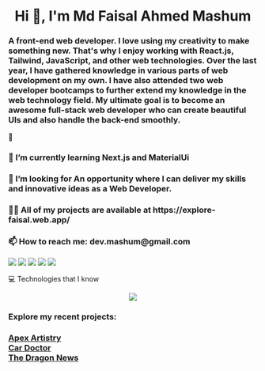 <h1 align="center">Hi 👋, I'm Md Faisal Ahmed Mashum</h1>
<h3>A front-end web developer. I love using my creativity to make something new. That's why I enjoy working with React.js, Tailwind, JavaScript, and other web technologies. Over the last year, I have gathered knowledge in various parts of web development on my own. I have also attended two web developer bootcamps to further extend my knowledge in the web technology field. My ultimate goal is to become an awesome full-stack web developer who can create beautiful UIs and also handle the back-end smoothly.</h3> 🚀

<h3>🌱 I’m currently learning Next.js and MaterialUi</h3>

<h3>🤝 I’m looking for An opportunity where I can deliver my skills and innovative ideas as a Web Developer.</h3>

<h3>👨‍💻 All of my projects are available at https://explore-faisal.web.app/</h3>

<h3>📫 How to reach me: dev.mashum@gmail.com</h3>

![](http://github-profile-summary-cards.vercel.app/api/cards/profile-details?username=devmashum&theme=default)
![](http://github-profile-summary-cards.vercel.app/api/cards/repos-per-language?username=devmashum&theme=default)
![](http://github-profile-summary-cards.vercel.app/api/cards/most-commit-language?username=devmashum&theme=default)
![](http://github-profile-summary-cards.vercel.app/api/cards/stats?username=devmashum&theme=default)
![](http://github-profile-summary-cards.vercel.app/api/cards/productive-time?username=devmashum&theme=default&utcOffset=8)

💻 Technologies that I know

<p align="center">
  <a href="https://skillicons.dev">
    <img src="https://skillicons.dev/icons?i=html,css,js,react,firebase,mongodb,wordpress" />
  </a>
</p>

<h3>Explore my recent projects: </h3>
<h3>
<a href="https://apexartistry-47b43.web.app/" target="0">Apex Artistry </a> <br>
<a href="https://car-doctor-2b00a.web.app/" target="0">Car Doctor </a> <br>
<a href="https://the-dragon-news-alpha.vercel.app/" target="0">The Dragon News </a>
</h3>
